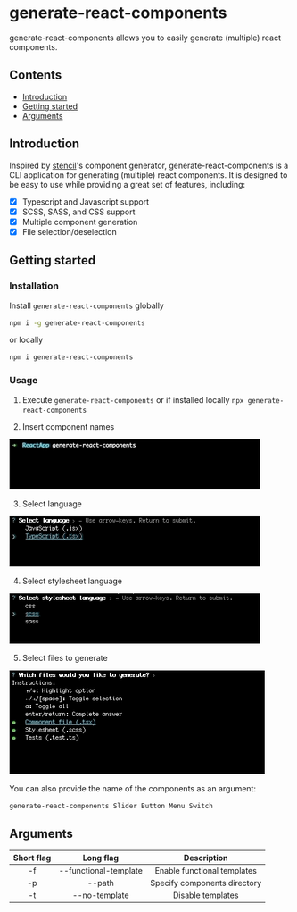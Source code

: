 # generate-react-components

 generate-react-components allows you to easily generate (multiple) react
 components.
 
## Contents
 
 * [Introduction](#introduction)
 * [Getting started](#getting-started)
 * [Arguments](#arguments)
 
## Introduction
 
 Inspired by [stencil](http://stenciljs.com/)'s component generator, generate-react-components is a CLI application
 for generating (multiple) react components. It is designed to be easy to use while providing a great set of features,
 including:

- [x] Typescript and Javascript support
- [x] SCSS, SASS, and CSS support
- [x] Multiple component generation
- [x] File selection/deselection
 
## Getting started

### Installation

Install `generate-react-components` globally

```bash
npm i -g generate-react-components
```

or locally
```bash
npm i generate-react-components
```

### Usage

1. Execute `generate-react-components` or if installed locally `npx generate-react-components`

2. Insert component names

![Alt names](https://raw.githubusercontent.com/P1NHE4D/create-react-components/master/media/names.gif)

3. Select language

![Alt language](https://raw.githubusercontent.com/P1NHE4D/create-react-components/master/media/language.gif)

4. Select stylesheet language

![Alt stylesheet](https://raw.githubusercontent.com/P1NHE4D/create-react-components/master/media/stylesheet.gif)

5. Select files to generate

![Alt selection](https://raw.githubusercontent.com/P1NHE4D/create-react-components/master/media/selection.gif)

You can also provide the name of the components as an argument:
```bash
generate-react-components Slider Button Menu Switch
```

## Arguments

| Short flag | Long flag             | Description                  |
| :--------: | :--------------------:| :--------------------------: |
| -f         | --functional-template | Enable functional templates  |
| -p         | --path                | Specify components directory |
| -t         | --no-template         | Disable templates            |

